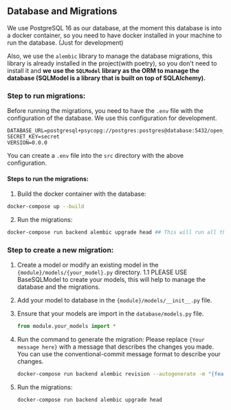 ## Database and Migrations
We use PostgreSQL 16 as our database, at the moment this database is into a docker container, so you need to have docker
installed in your machine to run the database. (Just for development)

Also, we use the `alembic` library to manage the database migrations, this library is already installed in the
project(with poetry), so you don't need to install it and **we use the `SQLModel` library as the ORM to manage the
database (SQLModel is a library that is built on top of SQLAlchemy).**
### Step to run migrations:
Before running the migrations, you need to have the `.env` file with the configuration of the database.
We use this configuration for development.
```dotenv
DATABASE_URL=postgresql+psycopg://postgres:postgres@database:5432/open_gym_backend
SECRET_KEY=secret
VERSION=0.0.0
```

You can create a `.env` file into the `src` directory with the above configuration.

#### Steps to run the migrations:
1. Build the docker container with the database:
```bash
docker-compose up --build
```

2. Run the migrations:
```bash
docker-compose run backend alembic upgrade head ## This will run all the migrations
```
### Step to create a new migration:
1. Create a model or modify an existing model in the `{module}/models/{your_model}.py` directory.
1.1 PLEASE USE BaseSQLModel to create your models, this will help to manage the database and the migrations.
2. Add your model to database in the `{module}/models/__init__.py` file.
3. Ensure that your models are import in the `database/models.py` file.
    ```python
    from module.your_models import *
    ```

4. Run the command to generate the migration:
    Please replace `{Your message here}` with a message that describes the changes you made.
    You can use the conventional-commit message format to describe your changes.
    ```bash
    docker-compose run backend alembic revision --autogenerate -m "{feature|fix|refactor|style|test|docs|chore}: {Your message here}"
    ```
5. Run the migrations:
    ```bash
    docker-compose run backend alembic upgrade head
    ```
